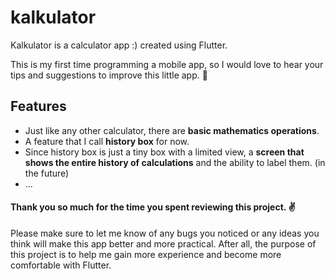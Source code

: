 # kalkulator

Kalkulator is a calculator app :) created using Flutter.

This is my first time programming a mobile app, so I would love to hear your tips and suggestions to improve this little app. :revolving_hearts:

## Features

* Just like any other calculator, there are **basic mathematics operations**.
* A feature that I call **history box** for now.
* Since history box is just a tiny box with a limited view, a **screen that shows the entire history of calculations** and the ability to label them. (in the future)
* ...


#### Thank you so much for the time you spent reviewing this project. :v:
Please make sure to let me know of any bugs you noticed or any ideas you think will make this app better and more practical. After all, the purpose of this project is to help me gain more experience and become more comfortable with Flutter.
